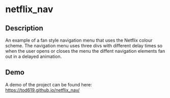 # netflix_nav

## Description

An example of a fan style navigation menu that uses the Netflix colour scheme. The navigation menu uses three divs with different delay times so when the user opens or closes the menu the diffent navigation elements fan out in a delayed animation.

## Demo

A demo of the project can be found here: https://tod619.github.io/netflix_nav/
